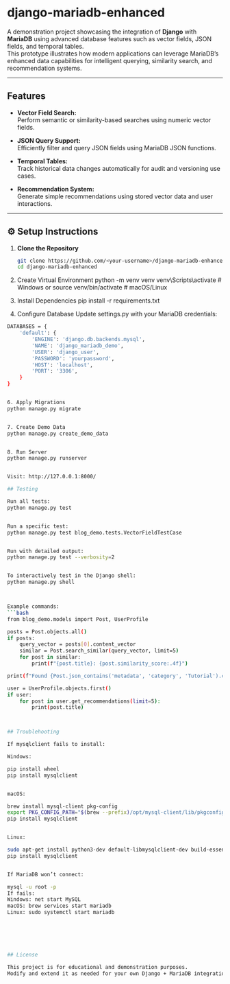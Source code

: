 # django-mariadb-enhanced

A demonstration project showcasing the integration of **Django** with **MariaDB** using advanced database features such as vector fields, JSON fields, and temporal tables.  
This prototype illustrates how modern applications can leverage MariaDB’s enhanced data capabilities for intelligent querying, similarity search, and recommendation systems.

---

## Features

- **Vector Field Search:**  
  Perform semantic or similarity-based searches using numeric vector fields.

- **JSON Query Support:**  
  Efficiently filter and query JSON fields using MariaDB JSON functions.

- **Temporal Tables:**  
  Track historical data changes automatically for audit and versioning use cases.

- **Recommendation System:**  
  Generate simple recommendations using stored vector data and user interactions.

---

## ⚙️ Setup Instructions

1. **Clone the Repository**
   ```bash
   git clone https://github.com/<your-username>/django-mariadb-enhanced.git
   cd django-mariadb-enhanced


2. Create Virtual Environment
python -m venv venv
venv\Scripts\activate    # Windows
or
source venv/bin/activate # macOS/Linux


3. Install Dependencies
pip install -r requirements.txt


4. Configure Database
Update settings.py with your MariaDB credentials:
```bash
DATABASES = {
    'default': {
        'ENGINE': 'django.db.backends.mysql',
        'NAME': 'django_mariadb_demo',
        'USER': 'django_user',
        'PASSWORD': 'yourpassword',
        'HOST': 'localhost',
        'PORT': '3306',
    }
}


6. Apply Migrations
python manage.py migrate


7. Create Demo Data
python manage.py create_demo_data


8. Run Server
python manage.py runserver


Visit: http://127.0.0.1:8000/

## Testing

Run all tests:
python manage.py test


Run a specific test:
python manage.py test blog_demo.tests.VectorFieldTestCase


Run with detailed output:
python manage.py test --verbosity=2


To interactively test in the Django shell:
python manage.py shell



Example commands:
```bash
from blog_demo.models import Post, UserProfile

posts = Post.objects.all()
if posts:
    query_vector = posts[0].content_vector
    similar = Post.search_similar(query_vector, limit=5)
    for post in similar:
        print(f"{post.title}: {post.similarity_score:.4f}")

print(f"Found {Post.json_contains('metadata', 'category', 'Tutorial').count()} tutorial posts")

user = UserProfile.objects.first()
if user:
    for post in user.get_recommendations(limit=5):
        print(post.title)



## Troublehooting

If mysqlclient fails to install:

Windows:

pip install wheel
pip install mysqlclient


macOS:

brew install mysql-client pkg-config
export PKG_CONFIG_PATH="$(brew --prefix)/opt/mysql-client/lib/pkgconfig"
pip install mysqlclient


Linux:

sudo apt-get install python3-dev default-libmysqlclient-dev build-essential
pip install mysqlclient


If MariaDB won’t connect:

mysql -u root -p
If fails:
Windows: net start MySQL
macOS: brew services start mariadb
Linux: sudo systemctl start mariadb






## License

This project is for educational and demonstration purposes.
Modify and extend it as needed for your own Django + MariaDB integrations.
